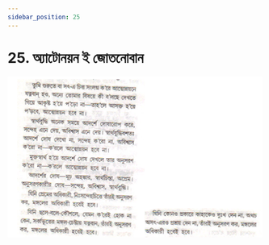 ```yaml
---
sidebar_position: 25
---
```



# 25.   অ্যাটোনয়ন ই জোতনোবান

![অ্যাটোনয়ন ই জোতনোবান](../../../static/img/bengali/verse25.png)